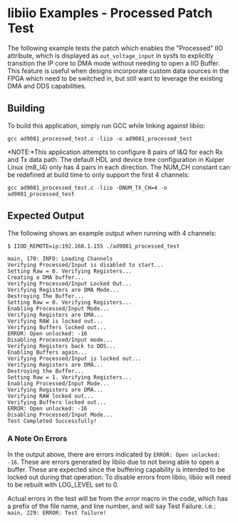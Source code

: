 # libiio Examples - Processed Patch Test

The following example tests the patch which enables the "Processed" IIO attribute,
which is displayed as `out_voltage_input` in sysfs to explicitly transition the
IP core to DMA mode without needing to open a IIO Buffer.  This feature is
useful when designs incorporate custom data sources in the FPGA which need to
be switched in, but still want to leverage the existing DMA and DDS capabilities.

## Building
To build this application, simply run GCC while linking against libiio:

`gcc ad9081_processed_test.c -liio -o ad9081_processed_test`

*NOTE:*This application attempts to configure 8 pairs of I&Q for each Rx and Tx
data path.  The default HDL and device tree configuration in Kuiper Linux (m8_l4)
only has 4 pairs in each direction.  The NUM_CH constant can be redefined at
build time to only support the first 4 channels:

`gcc ad9081_processed_test.c -liio -DNUM_TX_CH=4 -o ad9081_processed_test`

## Expected Output
The following shows an example output when running with 4 channels:

```
$ IIOD_REMOTE=ip:192.168.1.155 ./ad9081_processed_test

main, 170: INFO: Loading Channels
Verifying Processed/Input is disabled to start...
Setting Raw = 0. Verifying Registers...
Creating a DMA buffer...
Verifying Processed/Input Locked Out...
Verifying Registers are DMA Mode...
Destroying The Buffer...
Setting Raw = 0. Verifying Registers...
Enabling Processed/Input Mode...
Verifying Registers are DMA...
Verifying RAW is locked out...
Verifying Buffers locked out...
ERROR: Open unlocked: -16
Disabling Processed/Input mode...
Verifying Registers back to DDS...
Enabling Buffers again...
Verifying Processed/Input is locked out...
Verifying Registers are DMA...
Destroying the Buffer...
Setting Raw = 1. Verifying Registers...
Enabling Processed/Input Mode...
Verifying Registers are DMA...
Verifying RAW locked out...
Verifying Buffers locked out...
ERROR: Open unlocked: -16
Disabling Processed/Input Mode...
Test Completed Successfully!
```

### A Note On Errors
In the output above, there are errors indicated by `ERROR: Open unlocked: -16`.
These are errors generated by libiio due to not being able to open a buffer.
These are expected since the buffering capability is intended to be locked out
during that operation.  To disable errors from libiio, libiio will need to be
rebuilt with LOG_LEVEL set to 0.

Actual errors in the test will be from the _error_ macro in the code, which has
a prefix of the file name, and line number, and will say Test Failure. i.e.:
`main, 229: ERROR: Test failure!`